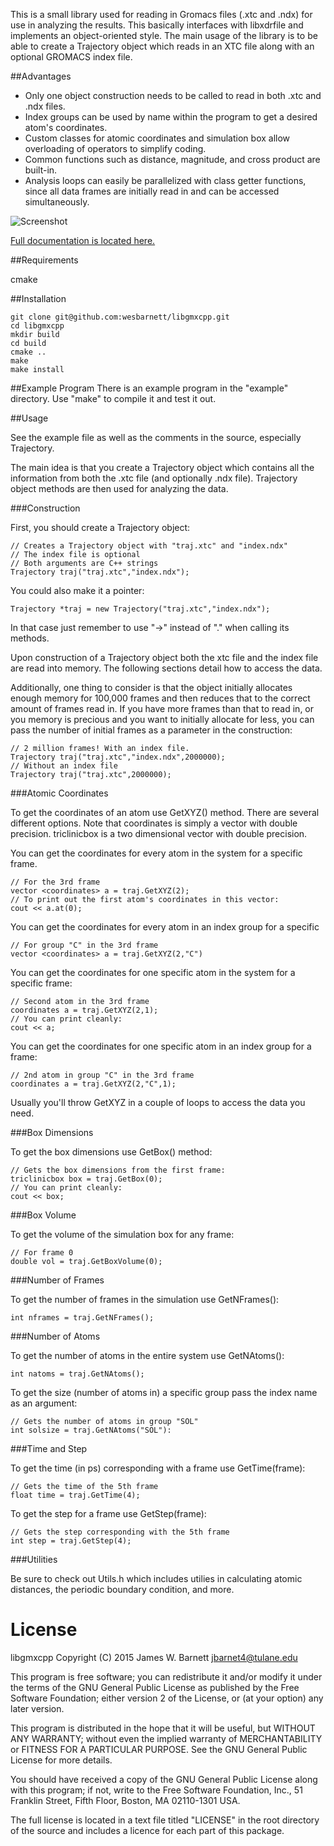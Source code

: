 This is a small library used for reading in Gromacs files (.xtc and .ndx) for
use in analyzing the results. This basically interfaces with libxdrfile and
implements an object-oriented style. The main usage of the library is to be able
to create a Trajectory object which reads in an XTC file along with an optional
GROMACS index file. 

##Advantages

* Only one object construction needs to be called to read in both .xtc and .ndx
  files.
* Index groups can be used by name within the program to get a desired atom's
  coordinates.
* Custom classes for atomic coordinates and simulation box allow overloading of
  operators to simplify coding.
* Common functions such as distance, magnitude, and cross product are built-in.
* Analysis loops can easily be parallelized with class getter functions, since
  all data frames are initially read in and can be accessed simultaneously.

![Screenshot](https://raw.githubusercontent.com/wesbarnett/libgmxcpp/master/img/screenshot.png)

[Full documentation is located here.](http://wesbarnett.github.io/libgmxcpp)

##Requirements

cmake

##Installation

~~~{bash}
git clone git@github.com:wesbarnett/libgmxcpp.git
cd libgmxcpp
mkdir build
cd build
cmake ..
make
make install
~~~

##Example Program
There is an example program in the "example" directory. Use "make" to compile it
and test it out.

##Usage

See the example file as well as the comments in the source, especially
Trajectory.

The main idea is that you create a Trajectory object which contains all the
information from both the .xtc file (and optionally .ndx file). Trajectory
object methods are then used for analyzing the data.

###Construction

First, you should create a Trajectory object:

~~~{.cpp}
// Creates a Trajectory object with "traj.xtc" and "index.ndx"
// The index file is optional
// Both arguments are C++ strings
Trajectory traj("traj.xtc","index.ndx");
~~~

You could also make it a pointer:

~~~{.cpp}
Trajectory *traj = new Trajectory("traj.xtc","index.ndx");
~~~

In that case just remember to use "->" instead of "." when calling its methods.

Upon construction of a Trajectory object both the xtc file and the index file
are read into memory. The following sections detail how to access the data.

Additionally, one thing to consider is that the object initially allocates
enough memory for 100,000 frames and then reduces that to the correct amount of
frames read in. If you have more frames than that to read in, or you memory is
precious and you want to initially allocate for less, you can pass the number of
initial frames as a parameter in the construction:

~~~{.cpp}
// 2 million frames! With an index file.
Trajectory traj("traj.xtc","index.ndx",2000000);
// Without an index file
Trajectory traj("traj.xtc",2000000);
~~~

###Atomic Coordinates

To get the coordinates of an atom use GetXYZ() method. There are several
different options. Note that coordinates is simply a vector with double
precision. triclinicbox is a two dimensional vector with double precision.

You can get the coordinates for every atom in the system for a specific frame.

~~~{.cpp}
// For the 3rd frame
vector <coordinates> a = traj.GetXYZ(2);
// To print out the first atom's coordinates in this vector:
cout << a.at(0);
~~~

You can get the coordinates for every atom in an index group for a specific

~~~{.cpp}
// For group "C" in the 3rd frame
vector <coordinates> a = traj.GetXYZ(2,"C")
~~~

You can get the coordinates for one specific atom in the system for a specific
frame:

~~~{.cpp}
// Second atom in the 3rd frame
coordinates a = traj.GetXYZ(2,1);
// You can print cleanly:
cout << a;
~~~

You can get the coordinates for one specific atom in an index group for a frame:

~~~{.cpp}
// 2nd atom in group "C" in the 3rd frame
coordinates a = traj.GetXYZ(2,"C",1);
~~~

Usually you'll throw GetXYZ in a couple of loops to access the data you need.

###Box Dimensions

To get the box dimensions use GetBox() method:

~~~{.cpp}
// Gets the box dimensions from the first frame:
triclinicbox box = traj.GetBox(0);
// You can print cleanly:
cout << box;
~~~

###Box Volume

To get the volume of the simulation box for any frame:

~~~{.cpp}
// For frame 0
double vol = traj.GetBoxVolume(0);
~~~

###Number of Frames

To get the number of frames in the simulation use GetNFrames():

~~~{.cpp}
int nframes = traj.GetNFrames();
~~~

###Number of Atoms

To get the number of atoms in the entire system use GetNAtoms():

~~~{.cpp}
int natoms = traj.GetNAtoms();
~~~

To get the size (number of atoms in) a specific group pass the index name as an
argument:

~~~{.cpp}
// Gets the number of atoms in group "SOL"
int solsize = traj.GetNAtoms("SOL"):
~~~

###Time and Step

To get the time (in ps) corresponding with a frame use GetTime(frame):

~~~{.cpp}
// Gets the time of the 5th frame
float time = traj.GetTime(4);
~~~

To get the step for a frame use GetStep(frame):
~~~{.cpp}
// Gets the step corresponding with the 5th frame
int step = traj.GetStep(4);
~~~

###Utilities

Be sure to check out Utils.h which includes utilies in calculating atomic
distances, the periodic boundary condition, and more.

# License
libgmxcpp
Copyright (C) 2015 James W. Barnett <jbarnet4@tulane.edu>

This program is free software; you can redistribute it and/or modify it under
the terms of the GNU General Public License as published by the Free Software
Foundation; either version 2 of the License, or (at your option) any later
version.

This program is distributed in the hope that it will be useful, but WITHOUT ANY
WARRANTY; without even the implied warranty of MERCHANTABILITY or FITNESS FOR A
PARTICULAR PURPOSE.  See the GNU General Public License for more details.

You should have received a copy of the GNU General Public License along with
this program; if not, write to the Free Software Foundation, Inc., 51
Franklin Street, Fifth Floor, Boston, MA 02110-1301 USA.

The full license is located in a text file titled "LICENSE" in the root
directory of the source and includes a licence for each part of this package.
